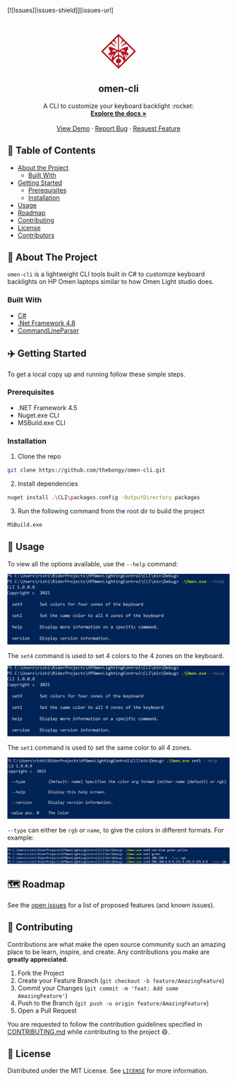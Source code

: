 ﻿[![Issues][issues-shield]][issues-url]

<!-- PROJECT LOGO -->
<br />
<p align="center">
  <a href="https://github.com/thebongy/omen-cli">
    <img src="./assets/logo.png" alt="Logo" width="80">
  </a>

  <b><h2 align="center">omen-cli</h2></b>

  <p align="center">
    A CLI to customize your keyboard backlight :rocket:
    <br />
    <a href="https://github.com/thebongy/omen-cli"><strong>Explore the docs »</strong></a>
    <br />
    <br />
    <a href="https://github.com/thebongy/omen-cli">View Demo</a>
    ·
    <a href="https://github.com/thebongy/omen-cli/issues">Report Bug</a>
    ·
    <a href="https://github.com/thebongy/omen-cli/issues">Request Feature</a>
  </p>
</p>



<!-- TABLE OF CONTENTS -->
## :dart: Table of Contents

* [About the Project](#about-the-project)
  * [Built With](#built-with)
* [Getting Started](#getting-started)
  * [Prerequisites](#prerequisites)
  * [Installation](#installation)
* [Usage](#usage)
* [Roadmap](#roadmap)
* [Contributing](#contributing)
* [License](#license)
* [Contributors](#contributors-)



<!-- ABOUT THE PROJECT -->
## :open_book: About The Project

`omen-cli` is  a lightweight CLI tools built in C# to customize keyboard backlights on HP Omen  laptops similar to how Omen Light studio does.


### Built With

* [C#](https://docs.microsoft.com/en-us/dotnet/csharp/)
* [.Net Framework 4.8](https://dotnet.microsoft.com/download/dotnet-framework/net45)
* [CommandLineParser](https://github.com/commandlineparser/commandline)



<!-- GETTING STARTED -->
## :airplane: Getting Started

To get a local copy up and running follow these simple steps.

### Prerequisites

* .NET Framework 4.5
* Nuget.exe CLI
* MSBuild.exe CLI

### Installation
 
1. Clone the repo
```sh
git clone https://github.com/thebongy/omen-cli.git
```

2. Install dependencies
```sh
nuget install .\CLI\packages.config -OutputDirectory packages
```

3. Run the following command from the root dir to build the project
```sh
MSBuild.exe
```



<!-- USAGE EXAMPLES -->
## :wrench: Usage
To view all the options available, use the `--help` command: 

 <img src="./assets/ss-1.png" alt="ss-1">
 <br>

The `set4` command is used to set 4 colors to the 4 zones on the keyboard.

 <img src="./assets/ss-1.png" alt="ss-2">

<br>

 The `set1` command is used to set the same color to all 4 zones.

 <img src="./assets/ss-3.png" alt="ss-3">

<br>

`--type` can either be `rgb` or `name`, to give the colors in different formats. For example: 

 <img src="./assets/ss-4.png" alt="ss-4">






<!-- ROADMAP -->
## :world_map: Roadmap

See the [open issues](https://github.com/thebongy/omen-cli/issues) for a list of proposed features (and known issues).



<!-- CONTRIBUTING -->
## :mechanical_arm: Contributing

Contributions are what make the open source community such an amazing place to be learn, inspire, and create. Any contributions you make are **greatly appreciated**.

1. Fork the Project
2. Create your Feature Branch (`git checkout -b feature/AmazingFeature`)
3. Commit your Changes (`git commit -m 'feat: Add some AmazingFeature'`)
4. Push to the Branch (`git push -u origin feature/AmazingFeature`)
5. Open a Pull Request

You are requested to follow the contribution guidelines specified in [CONTRIBUTING.md](./CONTRIBUTING.md) while contributing to the project :smile:.

<!-- LICENSE -->
## :page_facing_up: License

Distributed under the MIT License. See [`LICENSE`](./LICENSE) for more information.



